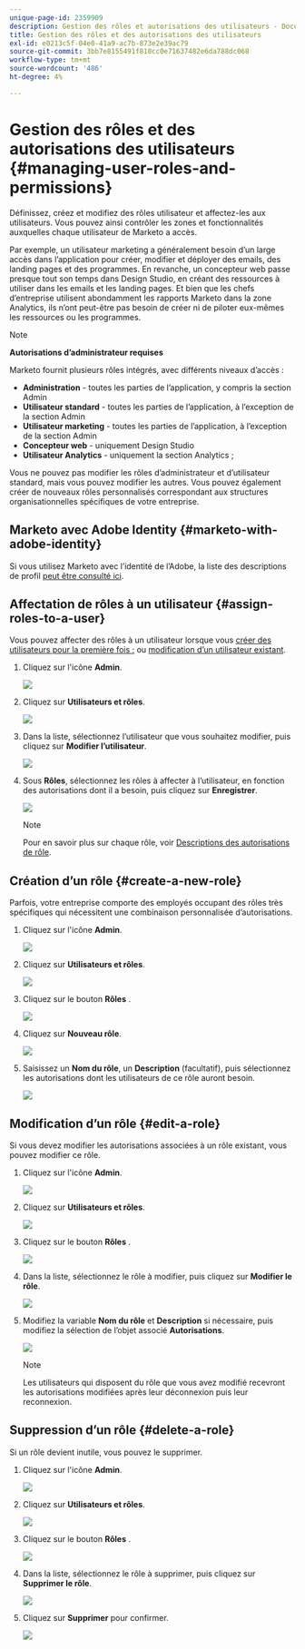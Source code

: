 ```yaml
---
unique-page-id: 2359909
description: Gestion des rôles et autorisations des utilisateurs - Documents Marketo - Documentation du produit
title: Gestion des rôles et des autorisations des utilisateurs
exl-id: e0213c5f-04e0-41a9-ac7b-873e2e39ac79
source-git-commit: 3bb7e8155491f810cc0e71637482e6da788dc068
workflow-type: tm+mt
source-wordcount: '486'
ht-degree: 4%

---
```


# Gestion des rôles et des autorisations des utilisateurs {#managing-user-roles-and-permissions}

Définissez, créez et modifiez des rôles utilisateur et affectez-les aux utilisateurs. Vous pouvez ainsi contrôler les zones et fonctionnalités auxquelles chaque utilisateur de Marketo a accès.

Par exemple, un utilisateur marketing a généralement besoin d’un large accès dans l’application pour créer, modifier et déployer des emails, des landing pages et des programmes. En revanche, un concepteur web passe presque tout son temps dans Design Studio, en créant des ressources à utiliser dans les emails et les landing pages. Et bien que les chefs d’entreprise utilisent abondamment les rapports Marketo dans la zone Analytics, ils n’ont peut-être pas besoin de créer ni de piloter eux-mêmes les ressources ou les programmes.

>[!NOTE]
>
>**Autorisations d’administrateur requises**

Marketo fournit plusieurs rôles intégrés, avec différents niveaux d’accès :

* **Administration** - toutes les parties de l’application, y compris la section Admin
* **Utilisateur standard** - toutes les parties de l’application, à l’exception de la section Admin
* **Utilisateur marketing** - toutes les parties de l’application, à l’exception de la section Admin
* **Concepteur web** - uniquement Design Studio
* **Utilisateur Analytics** - uniquement la section Analytics ;

Vous ne pouvez pas modifier les rôles d’administrateur et d’utilisateur standard, mais vous pouvez modifier les autres. Vous pouvez également créer de nouveaux rôles personnalisés correspondant aux structures organisationnelles spécifiques de votre entreprise.

## Marketo avec Adobe Identity {#marketo-with-adobe-identity}

Si vous utilisez Marketo avec l’identité de l’Adobe, la liste des descriptions de profil [peut être consulté ici](/help/marketo/product-docs/administration/marketo-with-adobe-identity/adobe-identity-management-overview.md#profile-levels).

## Affectation de rôles à un utilisateur {#assign-roles-to-a-user}

Vous pouvez affecter des rôles à un utilisateur lorsque vous [créer des utilisateurs pour la première fois ;](/help/marketo/product-docs/administration/users-and-roles/create-delete-edit-and-change-a-user-role.md) ou [modification d’un utilisateur existant](/help/marketo/product-docs/administration/users-and-roles/managing-marketo-users.md).

1. Cliquez sur l&#39;icône **Admin**.

   ![](assets/managing-user-roles-and-permissions-1.png)

1. Cliquez sur **Utilisateurs et rôles**.

   ![](assets/managing-user-roles-and-permissions-2.png)

1. Dans la liste, sélectionnez l’utilisateur que vous souhaitez modifier, puis cliquez sur **Modifier l’utilisateur**.

   ![](assets/managing-user-roles-and-permissions-3.png)

1. Sous **Rôles**, sélectionnez les rôles à affecter à l’utilisateur, en fonction des autorisations dont il a besoin, puis cliquez sur **Enregistrer**.

   ![](assets/managing-user-roles-and-permissions-4.png)

   >[!NOTE]
   >
   >Pour en savoir plus sur chaque rôle, voir  [Descriptions des autorisations de rôle](/help/marketo/product-docs/administration/users-and-roles/managing-user-roles-and-permissions/descriptions-of-role-permissions.md).

## Création d’un rôle {#create-a-new-role}

Parfois, votre entreprise comporte des employés occupant des rôles très spécifiques qui nécessitent une combinaison personnalisée d’autorisations.

1. Cliquez sur l&#39;icône **Admin**.

   ![](assets/managing-user-roles-and-permissions-5.png)

1. Cliquez sur **Utilisateurs et rôles**.

   ![](assets/managing-user-roles-and-permissions-6.png)

1. Cliquez sur le bouton **Rôles** .

   ![](assets/managing-user-roles-and-permissions-7.png)

1. Cliquez sur **Nouveau rôle**.

   ![](assets/managing-user-roles-and-permissions-8.png)

1. Saisissez un **Nom du rôle**, un **Description** (facultatif), puis sélectionnez les autorisations dont les utilisateurs de ce rôle auront besoin.

   ![](assets/managing-user-roles-and-permissions-9.png)

## Modification d’un rôle {#edit-a-role}

Si vous devez modifier les autorisations associées à un rôle existant, vous pouvez modifier ce rôle.

1. Cliquez sur l&#39;icône **Admin**.

   ![](assets/managing-user-roles-and-permissions-10.png)

1. Cliquez sur **Utilisateurs et rôles**.

   ![](assets/managing-user-roles-and-permissions-11.png)

1. Cliquez sur le bouton **Rôles** .

   ![](assets/managing-user-roles-and-permissions-12.png)

1. Dans la liste, sélectionnez le rôle à modifier, puis cliquez sur **Modifier le rôle**.

   ![](assets/managing-user-roles-and-permissions-13.png)

1. Modifiez la variable **Nom du rôle** et **Description** si nécessaire, puis modifiez la sélection de l’objet associé **Autorisations**.

   ![](assets/managing-user-roles-and-permissions-14.png)

   >[!NOTE]
   >
   >Les utilisateurs qui disposent du rôle que vous avez modifié recevront les autorisations modifiées après leur déconnexion puis leur reconnexion.

## Suppression d’un rôle {#delete-a-role}

Si un rôle devient inutile, vous pouvez le supprimer.

1. Cliquez sur l&#39;icône **Admin**.

   ![](assets/managing-user-roles-and-permissions-15.png)

1. Cliquez sur **Utilisateurs et rôles**.

   ![](assets/managing-user-roles-and-permissions-16.png)

1. Cliquez sur le bouton **Rôles** .

   ![](assets/managing-user-roles-and-permissions-17.png)

1. Dans la liste, sélectionnez le rôle à supprimer, puis cliquez sur **Supprimer le rôle**.

   ![](assets/managing-user-roles-and-permissions-18.png)

1. Cliquez sur **Supprimer** pour confirmer.

   ![](assets/managing-user-roles-and-permissions-19.png)
